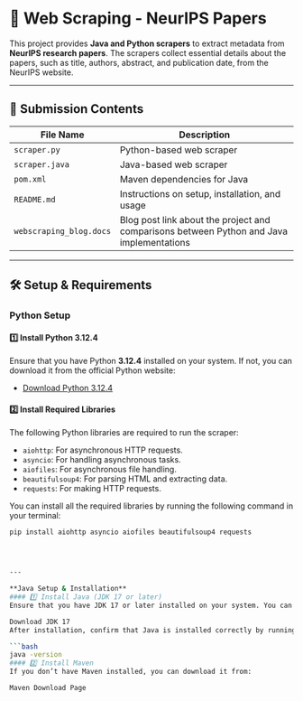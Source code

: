 # 📄 **Web Scraping - NeurIPS Papers**  

This project provides **Java and Python scrapers** to extract metadata from **NeurIPS research papers**. The scrapers collect essential details about the papers, such as title, authors, abstract, and publication date, from the NeurIPS website.

---

## 📂 **Submission Contents**  

| File Name                | Description                                                       |
|--------------------------|-------------------------------------------------------------------|
| `scraper.py`              | Python-based web scraper                                          |
| `scraper.java`            | Java-based web scraper                                            |
| `pom.xml`                 | Maven dependencies for Java                                       |
| `README.md`               | Instructions on setup, installation, and usage                    |
| `webscraping_blog.docs`   | Blog post link about the project and comparisons between Python and Java implementations |

---

## 🛠️ **Setup & Requirements**  

### **Python Setup**  

#### **1️⃣ Install Python 3.12.4**  
Ensure that you have Python **3.12.4** installed on your system. If not, you can download it from the official Python website:  
- [Download Python 3.12.4](https://www.python.org/downloads/release/python-3124/)

#### **2️⃣ Install Required Libraries**  
The following Python libraries are required to run the scraper:
- `aiohttp`: For asynchronous HTTP requests.
- `asyncio`: For handling asynchronous tasks.
- `aiofiles`: For asynchronous file handling.
- `beautifulsoup4`: For parsing HTML and extracting data.
- `requests`: For making HTTP requests.

You can install all the required libraries by running the following command in your terminal:

```bash
pip install aiohttp asyncio aiofiles beautifulsoup4 requests




---

**Java Setup & Installation**
#### 1️⃣ Install Java (JDK 17 or later)
Ensure that you have JDK 17 or later installed on your system. You can download the JDK from the official Oracle website:

Download JDK 17
After installation, confirm that Java is installed correctly by running:

```bash
java -version
#### 2️⃣ Install Maven
If you don’t have Maven installed, you can download it from:

Maven Download Page
